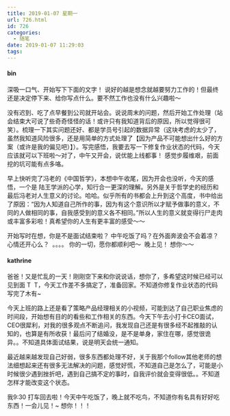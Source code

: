 ```yaml
---
title: 2019-01-07 星期一
url: 726.html
id: 726
categories:
  - 随笔
date: 2019-01-07 11:29:03
tags:
---
```


#### bin

深吸一口气、开始写下下面的文字！ 说好的越是想念就越要努力工作的！但最终还是决定停下来、给你写点什么。要不然工作也没有什么兴趣啦～

没有迟到、吃了点早餐到公司就开站会。说说周末的问题，然后开始工作处理（站会结束大可说了些奇奇怪怪的话！或许只有我知道背后的原因，所以觉得很可笑）。梳理一下其实问题还好、都是学员号引起的数据异常（这块考虑的太少了，虽然我知道风险很多，还是用简单的方式处理了【因为产品不可能想出什么好的方案（或许是我的偏见吧）】）。写完感悟，我要去写一下修复作业状态的代码，今天应该就可以下班啦～对了，中午又开会，说优能上线都事！ 感觉步履维艰，前面挖的坑可能有点多咯。

早上快听完了冯老的《中国哲学》，本想中午收尾，因为开会也没听，今天的感悟，一个是 陆王学派的心学，知行合一更深的理解。另外是关于哲学史的经历和最后冯老对人生意义的讨论。哈哈。似乎所有的书都会上升到这个高度，书中给出了原因：“因为人知道自己所作的事，因为有这个意识所以才赋予做事的意义，不同的人做相同的事，自我感受到的意义各不相同。”所以人生的意义就变得行尸走肉或丰富多彩啦！真希望你的人生有更丰富的感受～～

开始写时在想，你是不是面试结束啦？ 中午吃饭了吗？在外面奔波会不会着凉？ 心情还开心么？  。。。。 你的一切，愿你都顺利吧～  晚上见！ 想你～～

#### kathrine

爸爸！又是忙乱的一天！刚刚空下来和你说说话，想你了，多希望这时候已经可以见到面 T  T，今天工作差不多搞定了，准备回家。不知道你修复作业状态的代码写完了木有~ 

今天上班的路上还是看了策略产品经理相关的小视频，可能到达了自己职业焦虑的时间段，开始想有目的的看些和工作相关的东西。今天下午去小打卡CEO面试，CEO很犀利，对我的很多观点不断追问，我发现自己还是有很多经不起推敲的认知的，也算是有所收获！最后问了结婚没，是不是单身，家住在哪，感觉很诡异。。不知道具体面试结果，说是明天会统一通知。

最近越来越发现自己好弱，很多东西都处理不好，关于我那个follow其他老师的想法细想起来还有很多无法解决的问题，感觉好慌，不知道自己是怎么了，可能是小时候很少遇到挫折吧，遇到自己搞不定的事时，自我评价就会变得很低。。不知道怎样才能改变这个状态。

我9:30 打车回去啦！今天中午吃饭了，晚上就不吃鸟，不知道你有名具有好好吃东西！一会儿见！~ 想你！！！